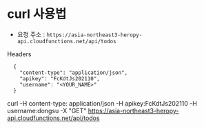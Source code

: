 # curl 사용법


- 요청 주소 : ```https://asia-northeast3-heropy-api.cloudfunctions.net/api/todos```


Headers

```
  {
    "content-type": "application/json",
    "apikey": "FcKdtJs202110",
    "username": "<YOUR_NAME>"
  }
```

 curl -H content-type: application/json -H apikey:FcKdtJs202110 -H username:dongsu -X "GET" https://asia-northeast3-heropy-api.cloudfunctions.net/api/todos
